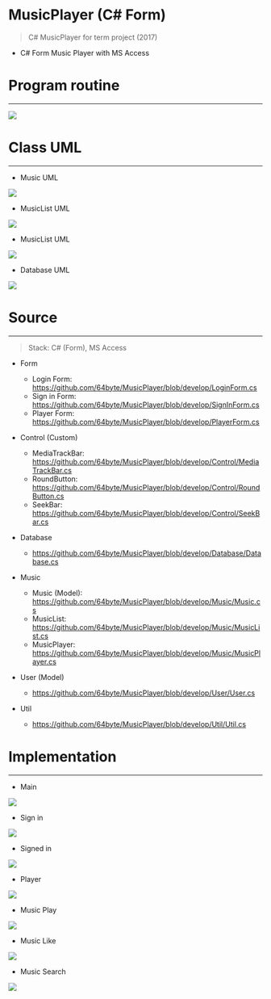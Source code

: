 # MusicPlayer (C# Form)

> C# MusicPlayer for term project (2017)
  * C# Form Music Player with MS Access

# Program routine
-----------------
<img src="https://github.com/64byte/MusicPlayer/blob/develop/resources/12.jpg"></img>

# Class UML
-----------------

 * Music UML

  <img src="https://github.com/64byte/MusicPlayer/blob/develop/resources/1.jpg"></img>

 * MusicList UML

  <img src="https://github.com/64byte/MusicPlayer/blob/develop/resources/2.jpg"></img>

 * MusicList UML

  <img src="https://github.com/64byte/MusicPlayer/blob/develop/resources/3.jpg"></img>

 * Database UML

  <img src="https://github.com/64byte/MusicPlayer/blob/develop/resources/4.jpg"></img>

# Source
-----------------
> Stack: C# (Form), MS Access

  - Form
    * Login Form: https://github.com/64byte/MusicPlayer/blob/develop/LoginForm.cs
    * Sign in Form: https://github.com/64byte/MusicPlayer/blob/develop/SignInForm.cs
    * Player Form: https://github.com/64byte/MusicPlayer/blob/develop/PlayerForm.cs

  - Control (Custom)
    * MediaTrackBar: https://github.com/64byte/MusicPlayer/blob/develop/Control/MediaTrackBar.cs
    * RoundButton: https://github.com/64byte/MusicPlayer/blob/develop/Control/RoundButton.cs
    * SeekBar: https://github.com/64byte/MusicPlayer/blob/develop/Control/SeekBar.cs
 
  - Database
    * https://github.com/64byte/MusicPlayer/blob/develop/Database/Database.cs
 
  - Music
    * Music (Model): https://github.com/64byte/MusicPlayer/blob/develop/Music/Music.cs
    * MusicList: https://github.com/64byte/MusicPlayer/blob/develop/Music/MusicList.cs
    * MusicPlayer: https://github.com/64byte/MusicPlayer/blob/develop/Music/MusicPlayer.cs
     
  - User (Model)
    * https://github.com/64byte/MusicPlayer/blob/develop/User/User.cs
 
  - Util
    * https://github.com/64byte/MusicPlayer/blob/develop/Util/Util.cs

# Implementation
-----------------

  * Main
  
   <img src="https://github.com/64byte/MusicPlayer/blob/develop/resources/5.jpg"></img>
   
  * Sign in
  
   <img src="https://github.com/64byte/MusicPlayer/blob/develop/resources/6.jpg"></img>
   
  * Signed in
  
   <img src="https://github.com/64byte/MusicPlayer/blob/develop/resources/7.jpg"></img>
   
  * Player
  
   <img src="https://github.com/64byte/MusicPlayer/blob/develop/resources/8.jpg"></img>
   
  * Music Play
  
   <img src="https://github.com/64byte/MusicPlayer/blob/develop/resources/9.jpg"></img>
   
   
  * Music Like
  
   <img src="https://github.com/64byte/MusicPlayer/blob/develop/resources/10.jpg"></img>
   
   
  * Music Search
  
   <img src="https://github.com/64byte/MusicPlayer/blob/develop/resources/11.jpg"></img>
